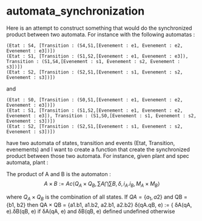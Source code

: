 # automata_synchronization

Here is an attempt to construct something that would do the synchronized product between two automata. For instance with the following automatas :

```
(Etat : S4, [Transition : (S4,S1,[Evenement : e1, Evenement : e2, Evenement : e3])])
(Etat : S1, [Transition : (S1,S2,[Evenement : e1, Evenement : e3]), Transition : (S1,S4,[Evenement : s1, Evenement : s2, Evenement : s3])])
(Etat : S2, [Transition : (S2,S1,[Evenement : s1, Evenement : s2, Evenement : s3])])
``` 

and

```
(Etat : S0, [Transition : (S0,S1,[Evenement : e1, Evenement : e2, Evenement : e3])])
(Etat : S1, [Transition : (S1,S2,[Evenement : e1, Evenement : e2, Evenement : e3]), Transition : (S1,S0,[Evenement : s1, Evenement : s2, Evenement : s3])])
(Etat : S2, [Transition : (S2,S1,[Evenement : s1, Evenement : s2, Evenement : s3])])
``` 

have two automata of states, transition and events (Etat, Transition, evenements) and I want to create a function that create the synchronized product between those two automata. For instance, given plant and spec automata, plant :

The product of A and B is the automaton : 
$$A \times B := Ac⟨Q_A \times Q_B, \sum A \bigcap \sum B, \delta, i_A.i_B, M_A \times M_B⟩$$

where $Q_A \times Q_B$ is the combination of all states. If $QA = \{a_1, a2\}$ and QB = {b1, b2}
then QA × QB = {a1.b1, a1.b2, a2.b1, a2.b2}
δ(qA.qB, e) := {
δA(qA, e).δB(qB, e) if δA(qA, e) and δB(qB, e) defined
undefined otherwise
